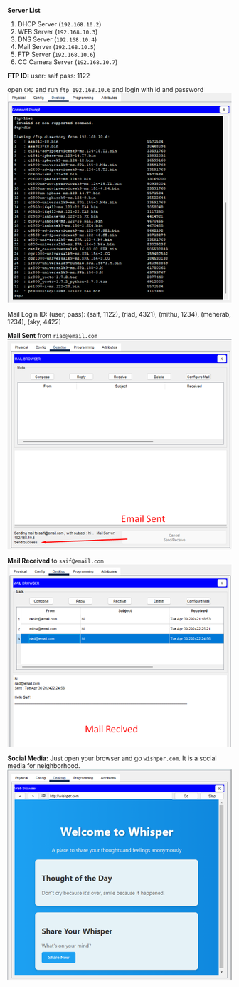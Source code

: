 **Server List**
1. DHCP Server (`192.168.10.2`)
2. WEB Server (`192.168.10.3`)
3. DNS Server (`192.168.10.4`)
4. Mail Server (`192.168.10.5`)
5. FTP Server (`192.168.10.6`)
7. CC Camera Server (`192.168.10.7`)

**FTP ID:**
user: saif
pass: 1122

open `CMD` and run `ftp 192.168.10.6` and login with id and password
![](/Photos/FTP.png)

Mail Login ID: (user, pass): (saif, 1122), (riad, 4321), (mithu, 1234), (meherab, 1234), (sky, 4422)

**Mail Sent**
from `riad@email.com`
![](/Photos/Email%20Sending.png)

**Mail Received**
to `saif@email.com`
![](/Photos/Mail%20Received.png)

**Social Media:**
Just open your browser and go `wishper.com`. It is a social media for neighborhood.
![](/Photos/Wishper.png)